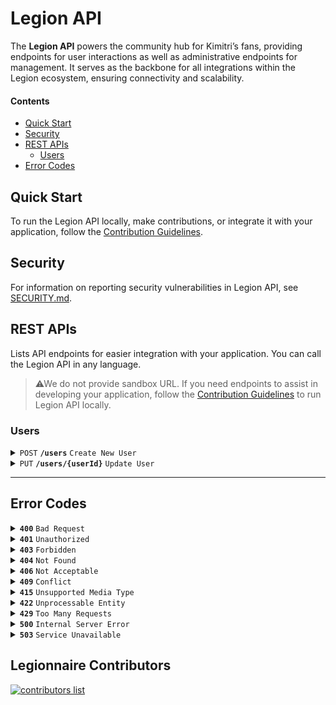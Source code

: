 # Legion API

The **Legion API** powers the community hub for Kimitri’s fans, providing endpoints for user interactions as well as administrative endpoints for management. It serves as the backbone for all integrations within the Legion ecosystem, ensuring connectivity and scalability.


#### Contents

- [Quick Start](#quick-start)
- [Security](#security)
- [REST APIs](#rest-apis)
    - [Users](#users)
- [Error Codes](#error-codes)

## Quick Start

To run the Legion API locally, make contributions, or integrate it with your application, follow the  [Contribution Guidelines](./CONTRIBUTING.md).

## Security

For information on reporting security vulnerabilities in Legion API, see
[SECURITY.md](./SECURITY.md).
  
## REST APIs

Lists API endpoints for easier integration with your application. You can call the Legion API in any language. 
>⚠We do not provide sandbox URL. If you need endpoints to assist in developing your application, follow the [Contribution Guidelines](./CONTRIBUTING.md) to run Legion API locally.

### Users

<details>
 <summary><code>POST</code> <code><b>/users</b></code> <code>Create New User</code></summary>
 
#### Create New User
Allows the creation of a new user in the Legion ecosystem.

#### Request 

> #### Header Parameters 
> | name         |  required | description                                                                                          |
> |--------------|-----------|------------------------------------------------------------------------------------------------------|
> | Content-Type |  yes      | Required for operations with a request body. The value is application/. Where the 'format' is 'json'.|
> | X-CSRF-Token |  yes      | A CSRF token to protect against cross-site request forgery attacks. Must be included in the request.|

> #### Body Schema
> | name          |  type     | Required | description                         |
> |---------------|-----------|----------|-------------------------------------|
> | name          |  string   |**yes**| 	The name for the new user. |
> | username      |  string   |**yes**| 	The username for the new user. |
> | password      |  string   |**no** | 	The password for the user. |
> | email         |  string   |**no** | 	The email for the user.    |

#### Response 

> #### Sample Successful Response 
>
> Status Code: `201` <br>
> application/json
>```json
>{
>    "success": true,
>    "message": "User created successfully!",
>    "data": {
>      "id": "01JEVAG858D9NP6A1NMTKXPRRA",
>      "name": "John Doe",
>      "username": "jhondoe123",
>      "email": "john.doe@example.com",
>      "isActive": true,
>      "createdAt": "2025-01-13T03:14:41.000Z"
>    }
>}
>```


> #### Response Schema
> application/json
>| Key         | Type     | Description                                      |
>|-------------|----------|--------------------------------------------------|
>| success     | boolean  | Indicates whether the request was successful.    |
>| message     | string   | A message providing additional context.          |
>| data        | object   | Contains user authentication details.            |
>| data.id       | string   | Unique identifier for the created user (ulid format).  |
>| data.name     | string   | Name for the created user.                             |
>| data.email    | string   | Email for the created user.                            |
>| data.isActive    | boolean   | Indicates if the user is currently active.                            |
>| data.createdAt    | string   | Date of the user was created (ISO 8601 format).    |


</details>

<details>
 <summary><code>PUT</code> <code><b>/users/{userId}</b></code> <code>Update User</code></summary>
 
#### Update User
Allows updating user data but prevents updates if the `username` or `email` already exists in another user's account.

#### Request 

> #### Header Parameters 
> | name         |  required | description                                                                                          |
> |--------------|-----------|------------------------------------------------------------------------------------------------------|
> | Content-Type |  yes      | Required for operations with a request body. The value is application/. Where the 'format' is 'json'.|
> | X-CSRF-Token |  yes      | A CSRF token to protect against cross-site request forgery attacks. Must be included in the request.|

> #### Path Parameters
> | Name | Type   | Required | Description                          |
> |------|--------|----------|--------------------------------------|
> | id   | string | **yes**  | The unique identifier of the user.  |

> #### Body Schema
> | name          |  type     | Required | description                         |
> |---------------|-----------|----------|-------------------------------------|
> | name          |  string   |**yes**| 	The name for the user. |
> | username      |  string   |**yes**| 	The username for the user. |
> | email         |  string   |**no** | 	The email for the user.    |

#### Response 

> #### Sample Successful Response 
>
> Status Code: `201` <br>
> application/json
>```json
>{
>    "success": true,
>    "message": "User created successfully!",
>    "data": {
>      "id": "01JEVAG858D9NP6A1NMTKXPRRA",
>      "name": "John Doe",
>      "username": "jhondoe123",
>      "email": "john.doe@example.com",
>      "isActive": true,
>      "createdAt": "2025-01-13T03:14:41.000Z"
>    }
>}
>```


> #### Response Schema
> application/json
>| Key         | Type     | Description                                      |
>|-------------|----------|--------------------------------------------------|
>| success     | boolean  | Indicates whether the request was successful.    |
>| message     | string   | A message providing additional context.          |
>| data        | object   | Contains user authentication details.            |
>| data.id       | string   | Unique identifier for the user (ulid format).  |
>| data.name     | string   | Name for the user.                             |
>| data.email    | string   | Email for the user.                            |
>| data.isActive    | boolean   | Indicates if the user is currently active.                            |
>| data.createdAt    | string   | Date of the user was created (ISO 8601 format).    |


</details>


------------------------------------------------------------------------------------------

## Error Codes

<details>
 <summary><code><b>400</b></code> <code>Bad Request</code></summary>

#### Bad Request
The server could not understand the request. Indicates one of these conditions:

- The API cannot convert the payload data to the underlying data type.
- The data is not in the expected data format.
- A required field is not available.
- A simple data validation error occurred.

</details>

<details>
 <summary><code><b>401</b></code> <code>Unauthorized</code></summary>

#### Unauthorized
The request requires user authentication. This error may occur under the following conditions:

- The request did not include valid authentication credentials.
- The provided credentials are invalid or incorrect.
- The authentication token has expired or is missing.
- The user does not have permission to access the requested resource.

</details>

<details>
 <summary><code><b>403</b></code> <code>Forbidden</code></summary>

#### Forbidden
The client is not authorized to access this resource although it might have valid credentials. For example, the client does not have the correct JWT Token.

</details>

<details>
 <summary><code><b>404</b></code> <code>Not Found</code></summary>

#### Not Found
The server did not find anything that matches the request URI. Either the URI is incorrect or the resource is not available. For example, no data exists in the database at that key.

</details>

<details>
 <summary><code><b>406</b></code> <code>Not Acceptable</code></summary>

#### Not Acceptable
The server cannot use the client-request media type to return the response payload. For example, this error occurs if the client sends an Accept: `application/xml` request header but the API can generate only an `application/json` response.

</details>

<details>
 <summary><code><b>409</b></code> <code>Conflict</code></summary>

#### Conflict
The request could not be completed due to a conflict with the current state of the resource. This typically happens when there is an issue that prevents the server from processing the request because it would create an inconsistency. Common scenarios include:

- Resource conflict: Trying to create or update a resource that already exists, such as attempting to create a user with an email address that is already in use.
- Version conflict: Attempting to update a resource with outdated data or conflicting changes, such as trying to update a record that has been modified since it was last fetched.
- State conflict: Attempting an operation that is not allowed based on the current state of the resource, such as trying to delete a resource that is in use or locked.
</details>

<details>
 <summary><code><b>415</b></code> <code>Unsupported Media Type</code></summary>

#### Unsupported Media Type
The API cannot process the media type of the request payload. For example:
- The client sends a request with an unsupported Content-Type (e.g., sending application/xml when the server only supports application/json).
- The server cannot process the data in the Content-Type because it’s in an unexpected format (e.g., trying to upload a `.jpg` file when only `.png` files are allowed).
- The Content-Type header is missing or malformed.
</details>

<details>
 <summary><code><b>422</b></code> <code>Unprocessable Entity</code></summary>

#### Unprocessable Entity
The API cannot complete the requested action and might require interaction with APIs or processes outside of the current request. For example, this error occurs for any business validation errors, including errors that are not usually of the `400` type.
</details>

<details>
 <summary><code><b>429</b></code> <code>Too Many Requests</code></summary>

#### Too Many Requests
The rate limit for the user, application, or token exceeds a predefined value.
</details>

<details>
 <summary><code><b>500</b></code> <code>Internal Server Error</code></summary>

#### Internal Server Error
A system or application error occurred. Although the client appears to provide a correct request, something unexpected occurred on the server.
</details>

<details>
 <summary><code><b>503</b></code> <code>Service Unavailable</code></summary>

#### Service Unavailable
The server cannot handle the request for a service due to temporary maintenance.

</details>

## Legionnaire Contributors

<a href="https://github.com/kimitrii/legion-api/graphs/contributors">
  <img src="https://contributors-img.web.app/image?repo=kimitrii/legion-api&max=500" alt="contributors list"/>
</a>